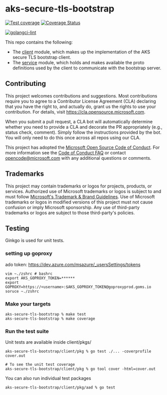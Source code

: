 # aks-secure-tls-bootstrap

[![Test coverage](https://github.com/Azure/aks-tls-bootstrap-client/actions/workflows/check-coverage.yaml/badge.svg)](https://github.com/Azure/aks-tls-bootstrap-client/actions/workflows/check-coverage.yaml)
[![Coverage Status](https://coveralls.io/repos/github/Azure/aks-tls-bootstrap-client/badge.svg?branch=main)](https://coveralls.io/github/Azure/aks-tls-bootstrap-client?branch=main)

[![golangci-lint](https://github.com/Azure/aks-tls-bootstrap-client/actions/workflows/golangci-lint.yaml/badge.svg)](https://github.com/Azure/aks-tls-bootstrap-client/actions/workflows/golangci-lint.yaml)

This repo contains the following:

- The [client](client/) module, which makes up the implementation of the AKS secure TLS bootstrap client.
- The [service](service/) module, which holds and makes available the proto definitions used by the client to communicate with the bootstrap server.

## Contributing

This project welcomes contributions and suggestions.  Most contributions require you to agree to a
Contributor License Agreement (CLA) declaring that you have the right to, and actually do, grant us
the rights to use your contribution. For details, visit https://cla.opensource.microsoft.com.

When you submit a pull request, a CLA bot will automatically determine whether you need to provide
a CLA and decorate the PR appropriately (e.g., status check, comment). Simply follow the instructions
provided by the bot. You will only need to do this once across all repos using our CLA.

This project has adopted the [Microsoft Open Source Code of Conduct](https://opensource.microsoft.com/codeofconduct/).
For more information see the [Code of Conduct FAQ](https://opensource.microsoft.com/codeofconduct/faq/) or
contact [opencode@microsoft.com](mailto:opencode@microsoft.com) with any additional questions or comments.

## Trademarks

This project may contain trademarks or logos for projects, products, or services. Authorized use of Microsoft 
trademarks or logos is subject to and must follow 
[Microsoft's Trademark & Brand Guidelines](https://www.microsoft.com/en-us/legal/intellectualproperty/trademarks/usage/general).
Use of Microsoft trademarks or logos in modified versions of this project must not cause confusion or imply Microsoft sponsorship.
Any use of third-party trademarks or logos are subject to those third-party's policies.

## Testing

Ginkgo is used for unit tests.

### setting up goproxy
ado token: https://dev.azure.com/msazure/_usersSettings/tokens
```
vim ~./zshrc # bashrc 
export AKS_GOPROXY_TOKEN=******
export GOPROXY=https://<username>:$AKS_GOPROXY_TOKEN@goproxyprod.goms.io
soruce ~./zshrc
```


### Make your targets
```
aks-secure-tls-bootstrap % make test
aks-secure-tls-bootstrap % make coverage
```

### Run the test suite
Unit tests are available inside client/pkgs/
```
aks-secure-tls-bootstrap/client/pkg % go test ./... -coverprofile cover.out 

# To see the unit test coverage
aks-secure-tls-bootstrap/client/pkg % go tool cover -html=cover.out
```
You can also run individual test packages 
```
aks-secure-tls-bootstrap/client/pkg/aad % go test
```